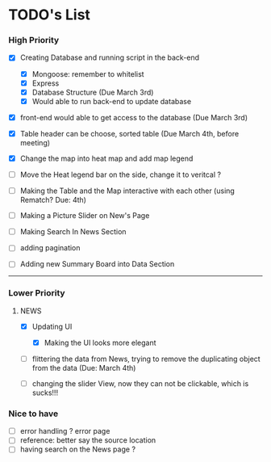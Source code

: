 # TODO's List

### High Priority
- [x] Creating Database and running script in the back-end 
    - [x] Mongoose: remember to whitelist
    - [x] Express 
    - [x] Database Structure (Due March 3rd) 
    - [x] Would able to run back-end to update database

- [x] front-end would able to get access to the database (Due March 3rd)

- [X] Table header can be choose, sorted table (Due March 4th, before meeting)

- [x] Change the map into heat map and add map legend

- [ ] Move the Heat legend bar on the side, change it to veritcal ?

- [ ] Making the Table and the Map interactive with each other (using Rematch? Due: 4th)

- [ ] Making a Picture Slider on New's Page

- [ ] Making Search In News Section

- [ ] adding pagination

- [ ] Adding new Summary Board into Data Section


--------------

### Lower Priority
1. NEWS
    - [x] Updating UI
      - [x] Making the UI looks more elegant 
    - [ ] flittering the data from News, trying to remove the duplicating object from the data (Due: March 4th)
    - [ ] changing the slider View, now they can not be clickable, which is sucks!!! 


### Nice to have
- [ ] error handling ? error page
- [ ] reference: better say the source location
- [ ] having search on the News page ?